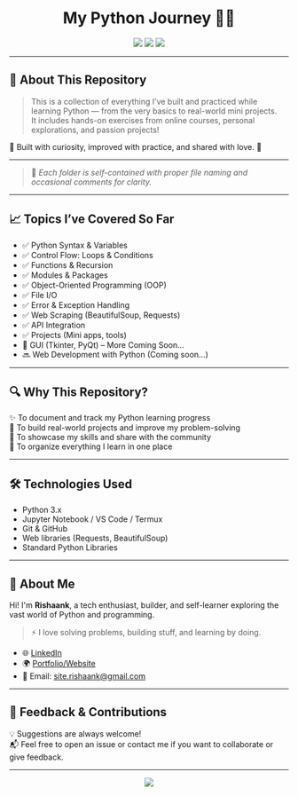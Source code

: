 <h1 align="center">My Python Journey 🐍🚀</h1>

<p align="center">
  <img src="https://img.shields.io/badge/Language-Python-blue?style=for-the-badge&logo=python" />
  <img src="https://img.shields.io/badge/Status-Learning-informational?style=for-the-badge&logo=progress" />
  <img src="https://img.shields.io/github/last-commit/yourusername/my-python-journey?style=for-the-badge" />
</p>

---

## 🌟 About This Repository

> This is a collection of everything I’ve built and practiced while learning Python — from the very basics to real-world mini projects.  
> It includes hands-on exercises from online courses, personal explorations, and passion projects!

🧠 Built with curiosity, improved with practice, and shared with love. 💙

---


> 📌 _Each folder is self-contained with proper file naming and occasional comments for clarity._

---

## 📈 Topics I’ve Covered So Far

- ✅ Python Syntax & Variables  
- ✅ Control Flow: Loops & Conditions  
- ✅ Functions & Recursion  
- ✅ Modules & Packages  
- ✅ Object-Oriented Programming (OOP)  
- ✅ File I/O  
- ✅ Error & Exception Handling  
- ✅ Web Scraping (BeautifulSoup, Requests)  
- ✅ API Integration  
- ✅ Projects (Mini apps, tools)  
- 🔄 GUI (Tkinter, PyQt) – More Coming Soon...  
- 🔜 Web Development with Python (Coming soon...)

---

## 🔍 Why This Repository?

✨ To document and track my Python learning progress  
🎯 To build real-world projects and improve my problem-solving  
📢 To showcase my skills and share with the community  
📁 To organize everything I learn in one place

---

## 🛠️ Technologies Used

- Python 3.x  
- Jupyter Notebook / VS Code / Termux  
- Git & GitHub  
- Web libraries (Requests, BeautifulSoup)  
- Standard Python Libraries  

---

## 💼 About Me

Hi! I'm **Rishaank**, a tech enthusiast, builder, and self-learner exploring the vast world of Python and programming.  
> ⚡ I love solving problems, building stuff, and learning by doing.

- 🌐 [LinkedIn](https://linkedin.com/in/thelostboy231)   
- 🌍 [Portfolio/Website](https://rishaank.netlify.app) 
- 📧 Email: site.rishaank@gmail.com  

---

## 📢 Feedback & Contributions

💡 Suggestions are always welcome!  
📬 Feel free to open an issue or contact me if you want to collaborate or give feedback.

---

<p align="center">
  <img src="https://readme-typing-svg.herokuapp.com?font=Fira+Code&duration=3000&pause=1000&color=00FF00&center=true&vCenter=true&width=435&lines=Thanks+for+visiting+my+repo!;Happy+Coding+%F0%9F%92%BB" />
</p>
